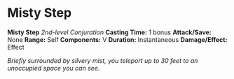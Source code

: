 # Misty Step

**Misty Step**
_2nd-level Conjuration_
**Casting Time:** 1 bonus
**Attack/Save:** None
**Range:** Self
**Components:** V
**Duration:** Instantaneous
**Damage/Effect:** Effect

*Briefly surrounded by silvery mist, you teleport up to 30 feet to an unoccupied space you can see.*